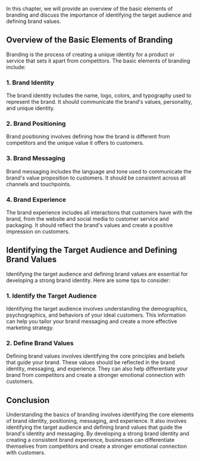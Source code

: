 
In this chapter, we will provide an overview of the basic elements of branding and discuss the importance of identifying the target audience and defining brand values.

Overview of the Basic Elements of Branding
------------------------------------------

Branding is the process of creating a unique identity for a product or service that sets it apart from competitors. The basic elements of branding include:

### 1. Brand Identity

The brand identity includes the name, logo, colors, and typography used to represent the brand. It should communicate the brand's values, personality, and unique identity.

### 2. Brand Positioning

Brand positioning involves defining how the brand is different from competitors and the unique value it offers to customers.

### 3. Brand Messaging

Brand messaging includes the language and tone used to communicate the brand's value proposition to customers. It should be consistent across all channels and touchpoints.

### 4. Brand Experience

The brand experience includes all interactions that customers have with the brand, from the website and social media to customer service and packaging. It should reflect the brand's values and create a positive impression on customers.

Identifying the Target Audience and Defining Brand Values
---------------------------------------------------------

Identifying the target audience and defining brand values are essential for developing a strong brand identity. Here are some tips to consider:

### 1. Identify the Target Audience

Identifying the target audience involves understanding the demographics, psychographics, and behaviors of your ideal customers. This information can help you tailor your brand messaging and create a more effective marketing strategy.

### 2. Define Brand Values

Defining brand values involves identifying the core principles and beliefs that guide your brand. These values should be reflected in the brand identity, messaging, and experience. They can also help differentiate your brand from competitors and create a stronger emotional connection with customers.

Conclusion
----------

Understanding the basics of branding involves identifying the core elements of brand identity, positioning, messaging, and experience. It also involves identifying the target audience and defining brand values that guide the brand's identity and messaging. By developing a strong brand identity and creating a consistent brand experience, businesses can differentiate themselves from competitors and create a stronger emotional connection with customers.
